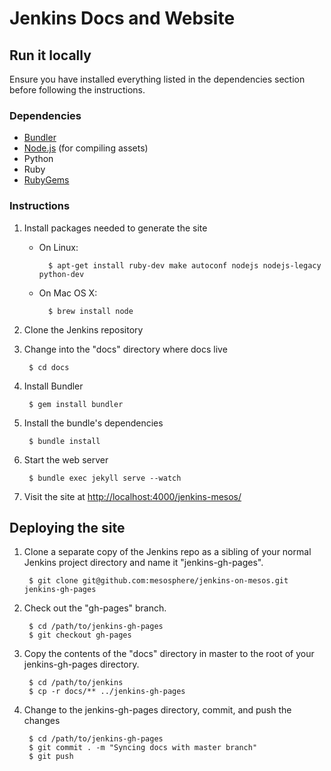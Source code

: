 # Jenkins Docs and Website

## Run it locally

Ensure you have installed everything listed in the dependencies section before
following the instructions.

### Dependencies

* [Bundler](http://bundler.io/)
* [Node.js](http://nodejs.org/) (for compiling assets)
* Python
* Ruby
* [RubyGems](https://rubygems.org/)

### Instructions

1. Install packages needed to generate the site

    * On Linux:

            $ apt-get install ruby-dev make autoconf nodejs nodejs-legacy python-dev
    * On Mac OS X:
    
            $ brew install node

2. Clone the Jenkins repository

3. Change into the "docs" directory where docs live

        $ cd docs

4. Install Bundler

        $ gem install bundler

5. Install the bundle's dependencies

        $ bundle install

6. Start the web server

        $ bundle exec jekyll serve --watch

7. Visit the site at
   [http://localhost:4000/jenkins-mesos/](http://localhost:4000/jenkins-mesos/)

## Deploying the site

1. Clone a separate copy of the Jenkins repo as a sibling of your normal
   Jenkins project directory and name it "jenkins-gh-pages".

        $ git clone git@github.com:mesosphere/jenkins-on-mesos.git jenkins-gh-pages

2. Check out the "gh-pages" branch.

        $ cd /path/to/jenkins-gh-pages
        $ git checkout gh-pages

3. Copy the contents of the "docs" directory in master to the root of your
   jenkins-gh-pages directory.

        $ cd /path/to/jenkins
        $ cp -r docs/** ../jenkins-gh-pages

4. Change to the jenkins-gh-pages directory, commit, and push the changes

        $ cd /path/to/jenkins-gh-pages
        $ git commit . -m "Syncing docs with master branch"
        $ git push
